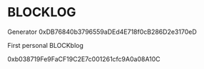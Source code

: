 # BLOCKLOG

Generator
0xDB76840b3796559aDEd4E718f0cB286D2e3170eD


First personal BLOCKblog

0xb038719Fe9FaCF19C2E7c001261cfc9A0a08A10C 
